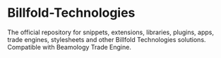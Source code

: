 # Billfold-Technologies
The official repository for snippets, extensions, libraries, plugins, apps, trade engines, stylesheets and other Billfold Technologies solutions. Compatible with Beamology Trade Engine.
